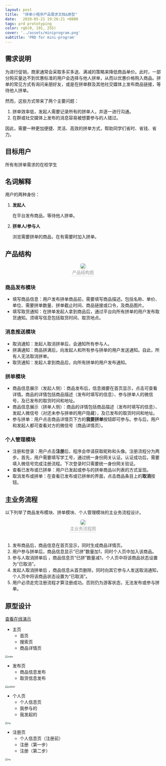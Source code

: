 ```yaml
---
layout: post
title:  "拼单小程序产品需求文档&原型"
date:   2020-05-21 19:26:21 +0800
tags: prd prototyping 
color: rgb(0, 191, 255)
cover: '../assets/miniprogram.png'
subtitle: 'PRD for mini-program'
---
```


## 需求说明

为进行促销，商家通常会采取多买多送、满减的策略来降低商品单价。此时，一部分购买量达不到优惠标准的用户会选择与他人拼单，从而以优惠价格购入商品。拼单的常见方式有询问亲朋好友，或是在拼单群及其他社交媒体上发布商品链接，等待他人拼单。

然而，这些方式带来了两个主要问题：

1. 拼单效率低，发起人需要记录所有的拼单人，并逐一进行沟通。
2. 在群或社交媒体上发布的消息容易被想要参与的人错过。

因此，需要一种更加便捷、灵活、高效的拼单方式，帮助同学们省时、省钱、省力。

## 目标用户

所有有拼单需求的在校学生

## 名词解释

用户的两种身份：

1. **发起人**

   在平台发布商品，等待他人拼单。

2. **拼单人/参与人**

   浏览需要拼单的商品，在有需要时加入拼单。

## 产品结构

<center>    <img style="border-radius: 0.3125em;    box-shadow: 0 2px 4px 0 rgba(34,36,38,.12),0 2px 10px 0 rgba(34,36,38,.08);"     src="../miniprogram/struct.png">    <br>    <div style="color:orange; border-bottom: 1px solid #d9d9d9;    display: inline-block;    color: #999;    padding: 2px;">产品结构图</div> </center>

### 商品发布模块

- 填写商品信息：用户发布拼单商品前，需要填写商品描述。包括名称、单价、单位、需要拼单数量、拼单截止时间、商品链接或口令，及商品图片。
- 填写取货通知：在拼单发起人拿到商品后，通过平台向所有拼单的用户发布取货通知。须填写信息包括取货时间、取货地点。

### 消息推送模块

- 取消通知：发起人取消拼单后，会通知所有参与人。
- 拼满通知：商品拼满后，向发起人和所有参与拼单的用户发送通知。自此，所有人无法取消拼单。
- 取货通知：发起人拿到商品后，向所有拼单的用户发布通知。

### 拼单模块

- 商品信息展示（发起人侧）：商品发布后，信息摘要在首页显示，点击可查看详情。商品的详情包括商品描述（发布时填写的信息）、参与拼单人的微信号，及已发布的取货时间和地址。
- 商品信息展示（拼单人侧）：商品的详情包括商品描述（发布时填写的信息）、发起人微信号（对还未参与拼单的用户隐藏），及已发布的取货时间和地址。
- 参与拼单：用户点击商品详情页下方的**我要拼单**按钮即可参与。参与后，用户和发起人都可查看对方的微信号（商品详情页）。

### 个人管理模块

- 注册和登录：用户点击**注册**后，程序会申请获取昵称和头像。注册流程分为两步。首先，用户需要填写学工号，通过统一身份网关认证。认证成功后，需要填入微信号完成注册流程。下次登录时只需要统一身份网关验证。
- 查看已发布或已拼单：用户已发起或参与的拼单商品以列表的方式呈现。
- 取消发布或拼单：在查看已发布或已拼单的界面，点击商品条目上的**取消**按钮。

## 主业务流程

以下列举了商品发布模块、拼单模块、个人管理模块的主业务流程设计。

<center>    <img style="border-radius: 0.3125em;    box-shadow: 0 2px 4px 0 rgba(34,36,38,.12),0 2px 10px 0 rgba(34,36,38,.08);"     src="../miniprogram/flow.png">    <br>    <div style="color:orange; border-bottom: 1px solid #d9d9d9;    display: inline-block;    color: #999;    padding: 2px;">主业务流程图</div> </center>

<br />


1. 发布商品后，商品信息在首页显示，同时生成商品详情页。
2. 用户参与拼单后，商品信息显示“已拼”数量加1，同时个人页中加入该商品。
3. 参与人取消拼单后 ，商品信息页“已拼”数量减1，个人页中将该商品状态设置为“已取消”。
4. 发起人取消拼单后 ，商品信息从首页删除，同时向其它参与人发送取消通知，个人页中将该商品状态设置为“已取消”。
5. 用户必须走完注册流程才算注册成功。否则仍为游客状态，无法发布或参与拼单。

## 原型设计

<a href="https://sekinosekai.github.io/miniproto/index.html" target="_blank">查看在线演示</a><br />

- 主页
  - 首页
  - 搜索页
  - 商品详情页

<img src="../miniprogram/index.png" alt="index" style="zoom:50%;" />

- 发布页
  - 商品信息发布
  - 取货信息发布

<img src="../miniprogram/publish.png" alt="publish" style="zoom:50%;" />

- 个人页
  - 个人信息页
  - 我参与的
  - 我发起的

<img src="../miniprogram/good.png" alt="my" style="zoom:50%;" />

- 注册页
  - 个人信息页（注册前）
  - 注册（第一步）
  - 注册（第二步）

<img src="../miniprogram/login.png" alt="my" style="zoom:50%;" />